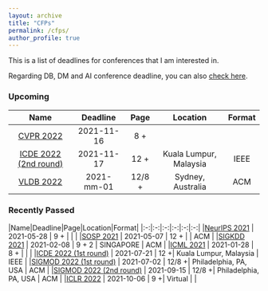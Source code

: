 ```yaml
---
layout: archive
title: "CFPs"
permalink: /cfps/
author_profile: true
---
```




This is a list of deadlines for conferences that I am interested in.

Regarding DB, DM and AI conference deadline, you can also [check here](https://cddl.lihui.info/?sub=DM,DB,IR,AI,ML).

### Upcoming

|Name|Deadline|Page|Location|Format|
|:-:|:-:|:-:|:-:|:-:|
|[CVPR 2022](http://cvpr2022.thecvf.com/)   | 2021-11-16  | 8 +|             |   |
|[ICDE 2022 (2nd round)](https://icde2022.ieeecomputer.my/important-dates/)   | 2021-11-17  | 12 +|    Kuala Lumpur, Malaysia         | IEEE   |
|[VLDB 2022](https://vldb.org/2022/)                            | 2021-mm-01                | 12/8 +  |  Sydney, Australia        | ACM    |

### Recently Passed

|Name|Deadline|Page|Location|Format|
|:-:|:-:|:-:|:-:|:-:|:-:|
|[NeurIPS 2021](https://nips.cc/) | 2021-05-28                | 9 +  |     |   |
|[SOSP 2021](https://sosp2021.mpi-sws.org/) | 2021-05-07                | 12 +  |     | ACM  |
|[SIGKDD 2021](https://www.kdd.org/kdd2021/calls/view/call-for-research-track-papers) | 2021-02-08                | 9 + 2 | SINGAPORE     | ACM |
|[ICML 2021](https://icml.cc/Conferences/2021/Dates) | 2021-01-28                | 8 +  |     |   |
|[ICDE 2022 (1st round)](https://icde2022.ieeecomputer.my/important-dates/)   | 2021-07-21  | 12 +|    Kuala Lumpur, Malaysia           | IEEE   |
|[SIGMOD 2022 (1st round)](https://2022.sigmod.org/calls_papers_important_dates.shtml)   | 2021-07-02  | 12/8 +|    Philadelphia, PA, USA           | ACM   |
|[SIGMOD 2022 (2nd round)](https://2022.sigmod.org/calls_papers_important_dates.shtml)   | 2021-09-15  | 12/8 +|    Philadelphia, PA, USA           | ACM   |
|[ICLR 2022](https://iclr.cc/Conferences/2022/Dates)   | 2021-10-06  | 9 +|    Virtual         |   |

